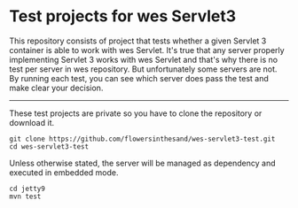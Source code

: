 # Test projects for wes Servlet3

This repository consists of project that tests whether a given Servlet 3 container is able to work with wes Servlet. It's true that any server properly implementing Servlet 3 works with wes Servlet and that's why there is no test per server in wes repository. But unfortunately some servers are not. By running each test, you can see which server does pass the test and make clear your decision.

---

These test projects are private so you have to clone the repository or download it. 
```
git clone https://github.com/flowersinthesand/wes-servlet3-test.git
cd wes-servlet3-test
```

Unless otherwise stated, the server will be managed as dependency and executed in embedded mode.

```
cd jetty9
mvn test
```
